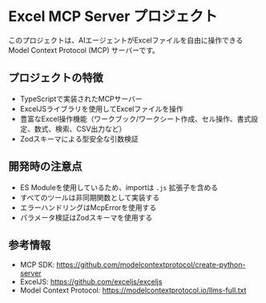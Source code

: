 <!-- Use this file to provide workspace-specific custom instructions to Copilot. For more details, visit https://code.visualstudio.com/docs/copilot/copilot-customization#_use-a-githubcopilotinstructionsmd-file -->

# Excel MCP Server プロジェクト

このプロジェクトは、AIエージェントがExcelファイルを自由に操作できるModel Context Protocol (MCP) サーバーです。

## プロジェクトの特徴

- TypeScriptで実装されたMCPサーバー
- ExcelJSライブラリを使用してExcelファイルを操作
- 豊富なExcel操作機能（ワークブック/ワークシート作成、セル操作、書式設定、数式、検索、CSV出力など）
- Zodスキーマによる型安全な引数検証

## 開発時の注意点

- ES Moduleを使用しているため、importは `.js` 拡張子を含める
- すべてのツールは非同期関数として実装する
- エラーハンドリングはMcpErrorを使用する
- パラメータ検証はZodスキーマを使用する

## 参考情報

- MCP SDK: https://github.com/modelcontextprotocol/create-python-server
- ExcelJS: https://github.com/exceljs/exceljs
- Model Context Protocol: https://modelcontextprotocol.io/llms-full.txt

